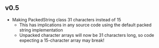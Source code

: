 ## v0.5

- Making PackedString class 31 characters instead of 15
  - This has implications in any source code using the default packed string implementation
  - Unpacked character arrays will now be 31 characters long, so code expecting a 15-character array may break!
